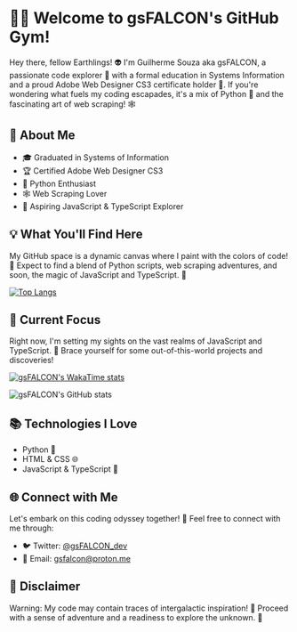 # 👨‍💻 Welcome to gsFALCON's GitHub Gym!

Hey there, fellow Earthlings! 👽 I'm Guilherme Souza aka gsFALCON, a passionate code explorer 🚀 with a formal education in Systems Information and a proud Adobe Web Designer CS3 certificate holder 🎨. If you're wondering what fuels my coding escapades, it's a mix of Python 🐍 and the fascinating art of web scraping! 🕸️

## 🚀 About Me

- 🎓 Graduated in Systems of Information
- 🏆 Certified Adobe Web Designer CS3
- 🐍 Python Enthusiast
- 🕸️ Web Scraping Lover
- 🌟 Aspiring JavaScript & TypeScript Explorer

## 💡 What You'll Find Here

My GitHub space is a dynamic canvas where I paint with the colors of code! 🎨 Expect to find a blend of Python scripts, web scraping adventures, and soon, the magic of JavaScript and TypeScript. 🚀

[![Top Langs](https://github-readme-stats.vercel.app/api/top-langs/?username=gsfalcon&layout=compact&theme=graywhite&hide_border=true)](https://github.com/gsfalcon)

## 🌌 Current Focus

Right now, I'm setting my sights on the vast realms of JavaScript and TypeScript. 🚀 Brace yourself for some out-of-this-world projects and discoveries!

[![gsFALCON's WakaTime stats](https://github-readme-stats.vercel.app/api/wakatime?username=gsfalcon&theme=graywhite&hide_border=true&include_all_commits=true&show_icons=true)](https://github.com/gsfalcon)

![gsFALCON's GitHub stats](https://github-readme-stats.vercel.app/api?username=gsfalcon&show_icons=true&theme=graywhite&hide_border=true&include_all_commits=true)

## 📚 Technologies I Love

- Python 🐍
- HTML & CSS 🌐
- JavaScript & TypeScript 🚀

## 🌐 Connect with Me

Let's embark on this coding odyssey together! 🚀 Feel free to connect with me through:

- 🐦 Twitter: [@gsFALCON_dev](https://twitter.com/gsFALCON_dev)
- 📧 Email: gsfalcon@proton.me

## 🚨 Disclaimer

Warning: My code may contain traces of intergalactic inspiration! 👾 Proceed with a sense of adventure and a readiness to explore the unknown. 🌌

